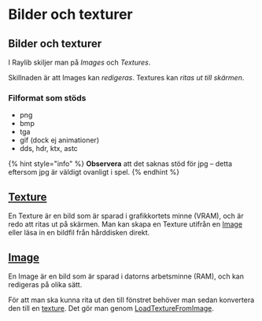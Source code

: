 # Bilder och texturer

## Bilder och texturer

I Raylib skiljer man på _Images_ och _Textures_.

Skillnaden är att Images kan _redigeras_. Textures kan _ritas ut till skärmen_.

### Filformat som stöds

* png
* bmp
* tga
* gif (dock ej animationer)
* dds, hdr, ktx, astc

{% hint style="info" %}
**Observera** att det saknas stöd för jpg – detta eftersom jpg är väldigt ovanligt i spel.
{% endhint %}

## [Texture](texture.md)

En Texture är en bild som är sparad i grafikkortets minne (VRAM), och är redo att ritas ut på skärmen. Man kan skapa en Texture utifrån en [Image ](./#image)eller läsa in en bildfil från hårddisken direkt.

## [Image](image.md)

En Image är en bild som är sparad i datorns arbetsminne (RAM), och kan redigeras på olika sätt.

För att man ska kunna rita ut den till fönstret behöver man sedan konvertera den till en [texture](./#texture). Det gör man genom [LoadTextureFromImage](./#loadtexturefromimage).




